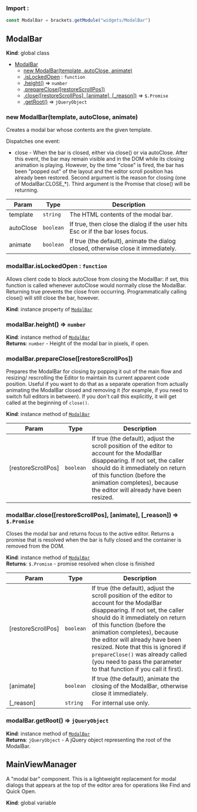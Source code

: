 ### Import :
```js
const ModalBar = brackets.getModule("widgets/ModalBar")
```

<a name="ModalBar"></a>

## ModalBar
**Kind**: global class  

* [ModalBar](#ModalBar)
    * [new ModalBar(template, autoClose, animate)](#new_ModalBar_new)
    * [.isLockedOpen](#ModalBar+isLockedOpen) : <code>function</code>
    * [.height()](#ModalBar+height) ⇒ <code>number</code>
    * [.prepareClose([restoreScrollPos])](#ModalBar+prepareClose)
    * [.close([restoreScrollPos], [animate], [_reason])](#ModalBar+close) ⇒ <code>$.Promise</code>
    * [.getRoot()](#ModalBar+getRoot) ⇒ <code>jQueryObject</code>

<a name="new_ModalBar_new"></a>

### new ModalBar(template, autoClose, animate)
Creates a modal bar whose contents are the given template.

Dispatches one event:
- close - When the bar is closed, either via close() or via autoClose. After this event, the
    bar may remain visible and in the DOM while its closing animation is playing. However,
    by the time "close" is fired, the bar has been "popped out" of the layout and the
    editor scroll position has already been restored.
    Second argument is the reason for closing (one of ModalBar.CLOSE_*).
    Third argument is the Promise that close() will be returning.


| Param | Type | Description |
| --- | --- | --- |
| template | <code>string</code> | The HTML contents of the modal bar. |
| autoClose | <code>boolean</code> | If true, then close the dialog if the user hits Esc      or if the bar loses focus. |
| animate | <code>boolean</code> | If true (the default), animate the dialog closed, otherwise      close it immediately. |

<a name="ModalBar+isLockedOpen"></a>

### modalBar.isLockedOpen : <code>function</code>
Allows client code to block autoClose from closing the ModalBar: if set, this function is called whenever
autoClose would normally close the ModalBar. Returning true prevents the close from occurring. Programmatically
calling close() will still close the bar, however.

**Kind**: instance property of [<code>ModalBar</code>](#ModalBar)  
<a name="ModalBar+height"></a>

### modalBar.height() ⇒ <code>number</code>
**Kind**: instance method of [<code>ModalBar</code>](#ModalBar)  
**Returns**: <code>number</code> - Height of the modal bar in pixels, if open.  
<a name="ModalBar+prepareClose"></a>

### modalBar.prepareClose([restoreScrollPos])
Prepares the ModalBar for closing by popping it out of the main flow and resizing/
rescrolling the Editor to maintain its current apparent code position. Useful if
you want to do that as a separate operation from actually animating the ModalBar
closed and removing it (for example, if you need to switch full editors in between).
If you don't call this explicitly, it will get called at the beginning of `close()`.

**Kind**: instance method of [<code>ModalBar</code>](#ModalBar)  

| Param | Type | Description |
| --- | --- | --- |
| [restoreScrollPos] | <code>boolean</code> | If true (the default), adjust the scroll position     of the editor to account for the ModalBar disappearing. If not set, the caller     should do it immediately on return of this function (before the animation completes),     because the editor will already have been resized. |

<a name="ModalBar+close"></a>

### modalBar.close([restoreScrollPos], [animate], [_reason]) ⇒ <code>$.Promise</code>
Closes the modal bar and returns focus to the active editor. Returns a promise that is
resolved when the bar is fully closed and the container is removed from the DOM.

**Kind**: instance method of [<code>ModalBar</code>](#ModalBar)  
**Returns**: <code>$.Promise</code> - promise resolved when close is finished  

| Param | Type | Description |
| --- | --- | --- |
| [restoreScrollPos] | <code>boolean</code> | If true (the default), adjust the scroll position     of the editor to account for the ModalBar disappearing. If not set, the caller     should do it immediately on return of this function (before the animation completes),     because the editor will already have been resized. Note that this is ignored if     `prepareClose()` was already called (you need to pass the parameter to that     function if you call it first). |
| [animate] | <code>boolean</code> | If true (the default), animate the closing of the ModalBar,     otherwise close it immediately. |
| [_reason] | <code>string</code> | For internal use only. |

<a name="ModalBar+getRoot"></a>

### modalBar.getRoot() ⇒ <code>jQueryObject</code>
**Kind**: instance method of [<code>ModalBar</code>](#ModalBar)  
**Returns**: <code>jQueryObject</code> - A jQuery object representing the root of the ModalBar.  
<a name="MainViewManager"></a>

## MainViewManager
A "modal bar" component. This is a lightweight replacement for modal dialogs that
appears at the top of the editor area for operations like Find and Quick Open.

**Kind**: global variable  
